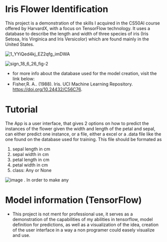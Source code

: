 # Iris Flower Identification
  This project is a demonstration of the skills I acquired in the CS50AI course offered by HarvardX,  with a focus on TensorFlow technology. It uses a database to describe the length and         width of three species of iris (Iris Setosa, Iris Virginica and Iris Versicolor)  which are found mainly in the United States.
  
![1_YYiQed4kj_EZ2qfg_imDWA](https://github.com/Superjoa10/iris_identif-GUI/assets/108309932/aa1d8587-576a-496f-9e04-af66c74e9789)

![sign_18_6_26_fig-2](https://github.com/Superjoa10/iris_identif-GUI/assets/108309932/80163573-6ad6-47c6-a563-d7bcba590b94)

* for more info about the database used for the model creation, visit the link below:
* Fisher,R. A.. (1988). Iris. UCI Machine Learning Repository. https://doi.org/10.24432/C56C76.


# Tutorial 
The App is a user interface, that gives 2 options on how to predict the instances of the flower given the width and length of the petal and sepal, can either predict one instance, or a file, either a excel or a .data file like the one found on the database used for training. This file should be formated as
   1. sepal length in cm	
   2. sepal width in cm	
   3. petal length in cm	
   4. petal width in cm	
   5. class: Any or None

![image](https://github.com/Superjoa10/iris_identif-GUI/assets/108309932/6aa2f9fb-c027-4593-84e0-c7fe31e0c87a)
. In order to make any 

# Model information (TensorFlow)


* This project is not ment for professional use, it serves as a demonstration of the capabilities of my abilities in tensorflow, model definition for predictions, as well as a visualization of the idea, creation of the user interface in a way a non programer could easely visualize and use.

